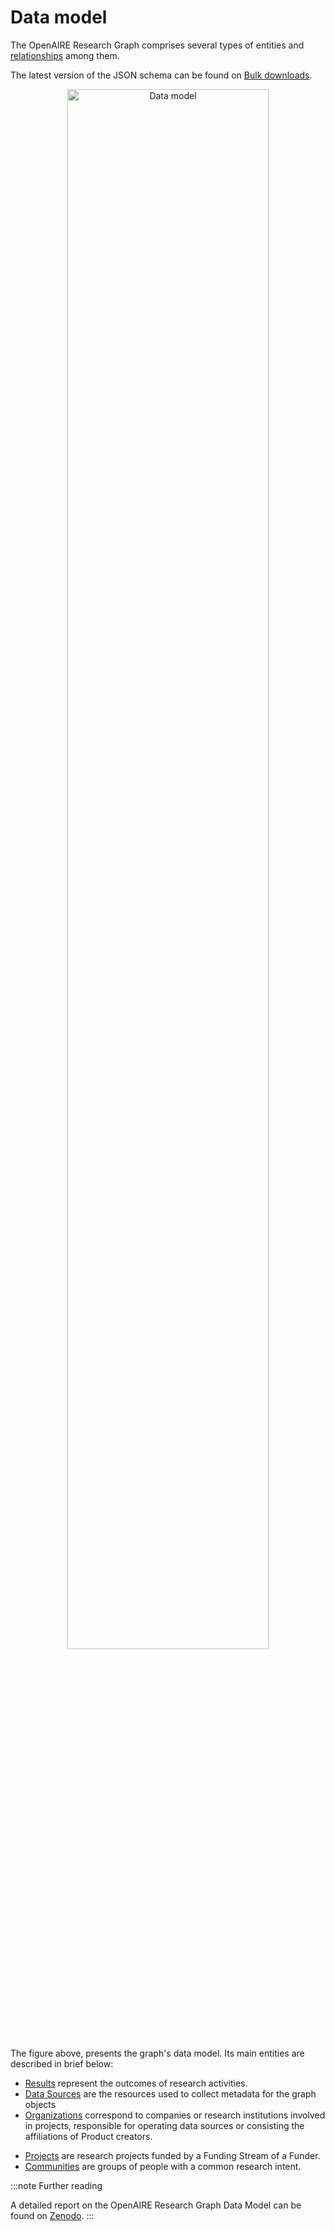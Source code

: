 # Data model

The OpenAIRE Research Graph comprises several types of entities and [relationships](./relationships) among them.

The latest version of the JSON schema can be found on [Bulk downloads](../download).

<p align="center">
    <img loading="lazy" alt="Data model" src="/img/docs/data-model.png" width="80%" className="img_node_modules-@docusaurus-theme-classic-lib-theme-MDXComponents-Img-styles-module"/>
</p>

The figure above, presents the graph's data model. 
Its main entities are described in brief below:

* [Results](entities/result) represent the outcomes of research activities.
* [Data Sources](entities/data-source) are the resources used to collect metadata for the graph objects
* [Organizations](entities/organization) correspond to companies or research institutions involved in projects,
responsible for operating data sources or consisting the affiliations of Product creators.
<!-- * [Funders](entities/funder) (e.g. EC, Wellcome Trust) are agencies responsible for a list of Funding Streams. -->
<!-- * [Funding Streams](entities/funding-stream) represent investments (funding actions) from Funders (e.g. FP7 or H2020). -->
* [Projects](entities/project) are research projects funded by a Funding Stream of a Funder.
* [Communities](entities/community) are groups of people with a common research intent.


:::note Further reading

A detailed report on the OpenAIRE Research Graph Data Model can be found on [Zenodo](https://zenodo.org/record/2643199).
:::

